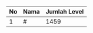 | No | Nama            | Jumlah Level |
|----|-----------------|--------------|
| 1  | #    |    1459        |
